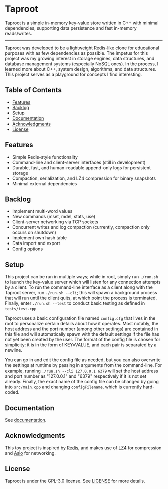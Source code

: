 # Taproot

Taproot is a simple in-memory key-value store written in C++ with minimal dependencies, supporting data persistence and fast in-memory reads/writes.

-----

Taproot was developed to be a lightweight Redis-like clone for educational purposes with as few dependencies as possible. The impetus for this project was my growing interest in storage engines, data structures, and database management systems (especially NoSQL ones). In the process, I learned more about C++, system design, algorithms, and data structures. This project serves as a playground for concepts I find interesting.

## Table of Contents

- [Features](#features)
- [Backlog](#backlog)
- [Setup](#setup)
- [Documentation](#documentation)
- [Acknowledgments](#acknowledgments)
- [License](#license)

## Features

- Simple Redis-style functionality
- Command-line and client-server interfaces (still in development)
- Durable, fast, and human-readable append-only logs for persistent storage
- Compaction, serialization, and LZ4 compression for binary snapshots
- Minimal external dependencies

## Backlog

- Implement multi-word values
- New commands (mset, mdel, stats, use)
- Client-server networking via TCP sockets
- Concurrent writes and log compaction (currently, compaction only occurs on shutdown)
- Implement own hash table
- Data import and export
- Config options

## Setup

This project can be run in multiple ways; while in root, simply run `./run.sh` to launch the key-value server which will listen for any connection attempts by a client. To run the command-line interface as a client along with the Taproot server, run `./run.sh --cli`; this will spawn a background process that will run until the client quits, at which point the process is terminated. Finally, enter `./run.sh --test` to conduct basic testing as defined in `tests/test.cpp`.

Taproot uses a basic configuration file named `config.cfg` that lives in the root to personalize certain details about how it operates. Most notably, the host address and the port number (among other settings) are contained in this file and will automatically spawn with the default settings if the file has not yet been created by the user. The format of the config file is chosen for simplicity: it is in the form of KEY=VALUE, and each pair is separated by a newline. 

You can go in and edit the config file as needed, but you can also overwrite the settings at runtime by passing in arguments from the command-line. For example, running `./run.sh --cli 127.0.0.1 6379` will set the host address and port number as "127.0.0.1" and "6379" respectively if it is not set already. Finally, the exact name of the config file can be changed by going into `src/main.cpp` and changing `configFilename`, which is currently hard-coded.

## Documentation

See [documentation](docs.md).

## Acknowledgments

This toy project is inspired by [Redis](https://github.com/redis/redis), and makes use of [LZ4](https://github.com/lz4/lz4) for compression and [Asio](https://github.com/chriskohlhoff/asio) for networking.

## License

Taproot is under the GPL-3.0 license. See [LICENSE](LICENSE) for more details.